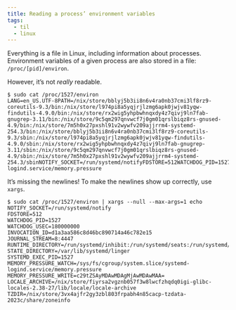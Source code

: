 ```yaml
---
title: Reading a process’ environment variables
tags:
  - til
  - linux
---
```


Everything is a file in Linux, including information about processes. Environment variables of a given process are also stored in a file: `/proc/[pid]/environ`.

However, it’s not _really_ readable.

```shellsession
$ sudo cat /proc/1527/environ
LANG=en_US.UTF-8PATH=/nix/store/bblyj5b3ii8n6v4ra0nb37cmi3lf8rz9-coreutils-9.3/bin:/nix/store/l974pi8a5yqjrjlzmg6apk0jwjv81yqw-findutils-4.9.0/bin:/nix/store/rx2wig5yhpbwhnqxdy4z7qivj9ln7fab-gnugrep-3.11/bin:/nix/store/9c5qm297qnvwcf7j0gm01qrslbiqz8rs-gnused-4.9/bin:/nix/store/7m5h0x27pxshl91v2wywfv209ajjrrm4-systemd-254.3/bin:/nix/store/bblyj5b3ii8n6v4ra0nb37cmi3lf8rz9-coreutils-9.3/sbin:/nix/store/l974pi8a5yqjrjlzmg6apk0jwjv81yqw-findutils-4.9.0/sbin:/nix/store/rx2wig5yhpbwhnqxdy4z7qivj9ln7fab-gnugrep-3.11/sbin:/nix/store/9c5qm297qnvwcf7j0gm01qrslbiqz8rs-gnused-4.9/sbin:/nix/store/7m5h0x27pxshl91v2wywfv209ajjrrm4-systemd-254.3/sbinNOTIFY_SOCKET=/run/systemd/notifyFDSTORE=512WATCHDOG_PID=1527WATCHDOG_USEC=180000000INVOCATION_ID=d1a3aa586c8d46bc890714a46c782e15JOURNAL_STREAM=8:4447RUNTIME_DIRECTORY=/run/systemd/inhibit:/run/systemd/seats:/run/systemd/sessions:/run/systemd/shutdown:/run/systemd/usersSTATE_DIRECTORY=/var/lib/systemd/lingerSYSTEMD_EXEC_PID=1527MEMORY_PRESSURE_WATCH=/sys/fs/cgroup/system.slice/systemd-logind.service/memory.pressure
```

It’s missing the newlines! To make the newlines show up correctly, use `xargs`.

```shellsession
$ sudo cat /proc/1527/environ | xargs --null --max-args=1 echo
NOTIFY_SOCKET=/run/systemd/notify
FDSTORE=512
WATCHDOG_PID=1527
WATCHDOG_USEC=180000000
INVOCATION_ID=d1a3aa586c8d46bc890714a46c782e15
JOURNAL_STREAM=8:4447
RUNTIME_DIRECTORY=/run/systemd/inhibit:/run/systemd/seats:/run/systemd/sessions:/run/systemd/shutdown:/run/systemd/users
STATE_DIRECTORY=/var/lib/systemd/linger
SYSTEMD_EXEC_PID=1527
MEMORY_PRESSURE_WATCH=/sys/fs/cgroup/system.slice/systemd-logind.service/memory.pressure
MEMORY_PRESSURE_WRITE=c29tZSAyMDAwMDAgMjAwMDAwMAA=
LOCALE_ARCHIVE=/nix/store/fiyrsa2vgznb057f3w8lwcfzhqdq0igi-glibc-locales-2.38-27/lib/locale/locale-archive
TZDIR=/nix/store/3vx4ajfr2gy3zbl803frpabh4n85cacp-tzdata-2023c/share/zoneinfo
```


